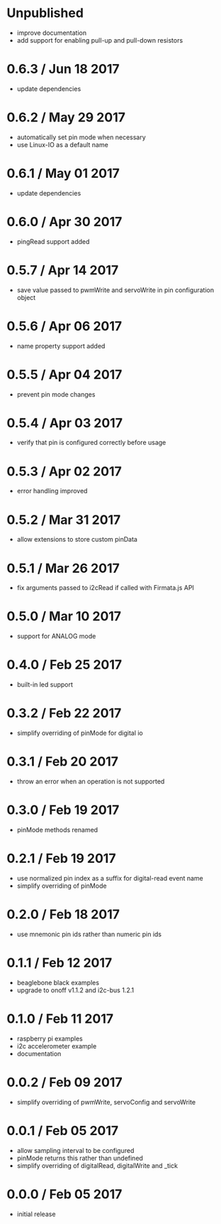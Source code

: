 Unpublished
===========

  * improve documentation
  * add support for enabling pull-up and pull-down resistors

0.6.3 / Jun 18 2017
===================

  * update dependencies

0.6.2 / May 29 2017
===================

  * automatically set pin mode when necessary
  * use Linux-IO as a default name

0.6.1 / May 01 2017
===================

  * update dependencies

0.6.0 / Apr 30 2017
===================

  * pingRead support added

0.5.7 / Apr 14 2017
===================

  * save value passed to pwmWrite and servoWrite in pin configuration object

0.5.6 / Apr 06 2017
===================

  * name property support added

0.5.5 / Apr 04 2017
===================

  * prevent pin mode changes

0.5.4 / Apr 03 2017
===================

  * verify that pin is configured correctly before usage

0.5.3 / Apr 02 2017
===================

  * error handling improved

0.5.2 / Mar 31 2017
===================

  * allow extensions to store custom pinData

0.5.1 / Mar 26 2017
===================

  * fix arguments passed to i2cRead if called with Firmata.js API

0.5.0 / Mar 10 2017
===================

  * support for ANALOG mode

0.4.0 / Feb 25 2017
===================

  * built-in led support

0.3.2 / Feb 22 2017
===================

  * simplify overriding of pinMode for digital io

0.3.1 / Feb 20 2017
===================

  * throw an error when an operation is not supported

0.3.0 / Feb 19 2017
===================

  * pinMode methods renamed

0.2.1 / Feb 19 2017
===================

  * use normalized pin index as a suffix for digital-read event name
  * simplify overriding of pinMode

0.2.0 / Feb 18 2017
===================

  * use mnemonic pin ids rather than numeric pin ids

0.1.1 / Feb 12 2017
===================

  * beaglebone black examples
  * upgrade to onoff v1.1.2 and i2c-bus 1.2.1

0.1.0 / Feb 11 2017
===================

  * raspberry pi examples
  * i2c accelerometer example
  * documentation

0.0.2 / Feb 09 2017
===================

  * simplify overriding of pwmWrite, servoConfig and servoWrite

0.0.1 / Feb 05 2017
===================

  * allow sampling interval to be configured
  * pinMode returns this rather than undefined
  * simplify overriding of digitalRead, digitalWrite and _tick

0.0.0 / Feb 05 2017
===================

  * initial release

